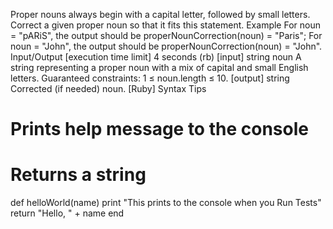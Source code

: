 Proper nouns always begin with a capital letter, followed by small letters.
Correct a given proper noun so that it fits this statement.
Example
For noun = "pARiS", the output should be
properNounCorrection(noun) = "Paris";
For noun = "John", the output should be
properNounCorrection(noun) = "John".
Input/Output
[execution time limit] 4 seconds (rb)
[input] string noun
A string representing a proper noun with a mix of capital and small English letters.
Guaranteed constraints:
1 ≤ noun.length ≤ 10.
[output] string
Corrected (if needed) noun.
[Ruby] Syntax Tips
# Prints help message to the console
# Returns a string
def helloWorld(name)
    print "This prints to the console when you Run Tests"
    return "Hello, " + name
end
